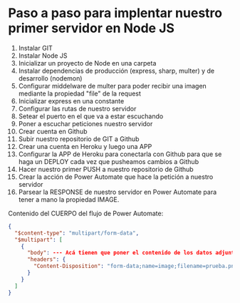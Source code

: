 # Paso a paso para implentar nuestro primer servidor en Node JS

1. Instalar GIT
2. Instalar Node JS
3. Inicializar un proyecto de Node en una carpeta
4. Instalar dependencias de producción (express, sharp, multer) y de desarrollo (nodemon)
5. Configurar middelware de multer para poder recibir una imagen mediante la propiedad "file" de la request
6. Inicializar express en una constante
7. Configurar las rutas de nuestro servidor
8. Setear el puerto en el que va a estar escuchando
9. Poner a escuchar peticiones nuestro servidor
10. Crear cuenta en Github
11. Subir nuestro repositorio de GIT a Github
12. Crear una cuenta en Heroku y luego una APP
13. Configurar la APP de Heroku para conectarla con Github para que se haga un DEPLOY cada vez que pusheamos cambios a Github
14. Hacer nuestro primer PUSH a nuestro repositorio de Github
15. Crear la acción de Power Automate que hace la petición a nuestro servidor
16. Parsear la RESPONSE de nuestro servidor en Power Automate para tener a mano la propiedad IMAGE.

Contenido del CUERPO del flujo de Power Automate:

```json
{
  "$content-type": "multipart/form-data",
  "$multipart": [
    {
      "body": --- Acá tienen que poner el contenido de los datos adjuntos ---,
      "headers": {
        "Content-Disposition": "form-data;name=image;filename=prueba.png"
      }
    }
  ]
}
```

